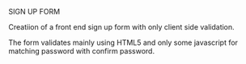 SIGN UP FORM

Creatiion of a front end sign up form with only client side validation.

The form validates mainly using HTML5 and only some javascript for matching password with confirm password.